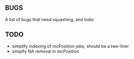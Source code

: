 
## BUGS

A list of bugs that need squashing, and todo:



## TODO

- simplify indexing of mcPosition jobs; should be a two-liner
- simplfy NA removal in mcPosition

